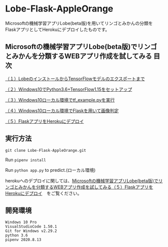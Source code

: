 # Lobe-Flask-AppleOrange

Microsoftの機械学習アプリLobe(beta版)を用いてリンゴとみかんの分類をFlaskアプリとしてHerokuにデプロイしたものです。

## Microsoftの機械学習アプリLobe(beta版)でリンゴとみかんを分類するWEBアプリ作成を試してみる 目次

[（１）LobeのインストールからTensorFlowモデルのエクスポートまで](https://i-doctor.sakura.ne.jp/font/?p=44635)

[（２）Windows10でPython3.6+TensorFlow1.15をセットアップ](https://i-doctor.sakura.ne.jp/font/?p=44703)

[（３）Windows10ローカル環境でtf_example.pyを実行](https://i-doctor.sakura.ne.jp/font/?p=44808)

[（４）Windows10ローカル環境でFlaskを用いて画像判定](https://i-doctor.sakura.ne.jp/font/?p=44883)

[（５）FlaskアプリをHerokuにデプロイ](https://i-doctor.sakura.ne.jp/font/?p=44947)

## 実行方法

`git clone Lobe-Flask-AppleOrange.git`

Run `pipenv install`

Run `python app.py` to predict.(ローカル環境)

herokuへのデプロイに関しては、[Microsoftの機械学習アプリLobe(beta版)でリンゴとみかんを分類するWEBアプリ作成を試してみる（５）FlaskアプリをHerokuにデプロイ](https://i-doctor.sakura.ne.jp/font/?p=44947)　をご覧ください。


## 開発環境

```
Windows 10 Pro
VisualStudioCode 1.50.1
Git for Windows v2.29.2
python 3.6
pipenv 2020.8.13
```
